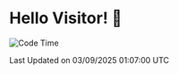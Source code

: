 # Hello Visitor! 👋

<!--START_SECTION:waka-->
![Code Time](http://img.shields.io/badge/Code%20Time-445%20hrs%2046%20mins-blue)


 Last Updated on 03/09/2025 01:07:00 UTC
<!--END_SECTION:waka-->
